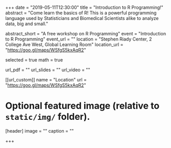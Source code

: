 +++
date = "2019-05-11T12:30:00"
title = "Introduction to R Programming!"
abstract = "Come learn the basics of R! This is a powerful programming language used by Statisticians and Biomedical Scientists alike to analyze data, big and small."

abstract_short = "A free workshop on R Programming"
event = "Introduction to R Programming"
event_url = ""
location = "Stephen Riady Center, 2 College Ave West, Global Learning Room"
location_url = "https://goo.gl/maps/WSfgS5kxAqR2"

selected = true
math = true

url_pdf = ""
url_slides = ""
url_video = ""

[[url_custom]]
    name = "Location"
    url = "https://goo.gl/maps/WSfgS5kxAqR2"
    
# Optional featured image (relative to `static/img/` folder).
[header]
image = ""
caption = ""

+++


